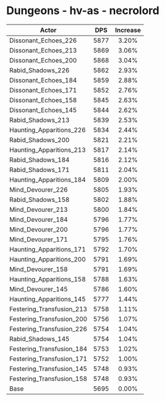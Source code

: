 # Dungeons - hv-as - necrolord
| Actor | DPS | Increase |
|---|:---:|:---:|
|Dissonant_Echoes_226|5877|3.20%|
|Dissonant_Echoes_213|5869|3.06%|
|Dissonant_Echoes_200|5868|3.04%|
|Rabid_Shadows_226|5862|2.93%|
|Dissonant_Echoes_184|5859|2.88%|
|Dissonant_Echoes_171|5852|2.76%|
|Dissonant_Echoes_158|5845|2.63%|
|Dissonant_Echoes_145|5844|2.62%|
|Rabid_Shadows_213|5839|2.53%|
|Haunting_Apparitions_226|5834|2.44%|
|Rabid_Shadows_200|5821|2.21%|
|Haunting_Apparitions_213|5817|2.14%|
|Rabid_Shadows_184|5816|2.12%|
|Rabid_Shadows_171|5811|2.04%|
|Haunting_Apparitions_184|5809|2.00%|
|Mind_Devourer_226|5805|1.93%|
|Rabid_Shadows_158|5802|1.88%|
|Mind_Devourer_213|5800|1.84%|
|Mind_Devourer_184|5796|1.77%|
|Mind_Devourer_200|5796|1.77%|
|Mind_Devourer_171|5795|1.76%|
|Haunting_Apparitions_171|5792|1.70%|
|Haunting_Apparitions_200|5791|1.69%|
|Mind_Devourer_158|5791|1.69%|
|Haunting_Apparitions_158|5788|1.63%|
|Mind_Devourer_145|5786|1.60%|
|Haunting_Apparitions_145|5777|1.44%|
|Festering_Transfusion_213|5758|1.11%|
|Festering_Transfusion_200|5756|1.07%|
|Festering_Transfusion_226|5754|1.04%|
|Rabid_Shadows_145|5754|1.04%|
|Festering_Transfusion_184|5753|1.02%|
|Festering_Transfusion_171|5752|1.00%|
|Festering_Transfusion_145|5748|0.93%|
|Festering_Transfusion_158|5748|0.93%|
|Base|5695|0.00%|
